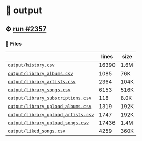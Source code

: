 # 📝  output 

## ⚙️ [run #2357](https://github.com/jwenerd/ytm-dl/actions/runs/11120032479)

### 📁 Files

|                                                                         |lines|size|
|-------------------------------------------------------------------------|-----|----|
|[`output/history.csv` ](output/history.csv)                              |16390|1.6M|
|[`output/library_albums.csv` ](output/library_albums.csv)                |1085 |76K |
|[`output/library_artists.csv` ](output/library_artists.csv)              |2364 |104K|
|[`output/library_songs.csv` ](output/library_songs.csv)                  |6153 |516K|
|[`output/library_subscriptions.csv` ](output/library_subscriptions.csv)  |118  |8.0K|
|[`output/library_upload_albums.csv` ](output/library_upload_albums.csv)  |1319 |192K|
|[`output/library_upload_artists.csv` ](output/library_upload_artists.csv)|1747 |192K|
|[`output/library_upload_songs.csv` ](output/library_upload_songs.csv)    |17436|1.4M|
|[`output/liked_songs.csv` ](output/liked_songs.csv)                      |4259 |360K|
